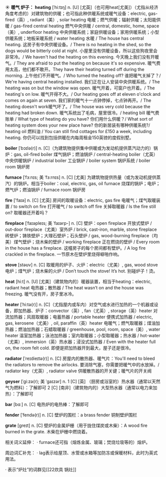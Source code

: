 ☀ <span class="category">**暖气 炉子：**</span>
<span class="vocabulary">**heating**</span> [ˈhi:tɪŋ]
<span class="definition">n. [U] [尤英]（也可用heat[尤美]）（尤指从经济角度考虑的）对建筑物的供暖；也可指此种供暖系统或暖气设备：</span>electric, gas-fired（英）, radiant（美）, solar heating 电暖；燃气供暖；辐射供暖；太阳能供暖 / gas-fired central heating 燃气中央供暖 / central, domestic, home, space（美）, underfloor heating 中央供暖系统；家庭供暖设备；家用供暖系统；小型供暖系统；地板采暖系统 / water heating 水暖 / The house has central heating. 这房子有中央供暖设备。/ There is no heating in the shed, so the dogs would be bitterly cold at night. 小屋里没有供暖设备，所以这些狗夜里会非常冷。/ We haven't had the heating on this evening. 今天晚上我们没有开暖气。/ They are afraid to put the heating on because it's so expensive. 暖气费用太高，他们都不敢开。They have their heating turned off during the morning. 上午他们不开暖气。/ Who turned the heating off? 谁把暖气关掉了？/ We're having central heating installed. 我们正在让人安装中央供暖系统。/ The heating was on but the window was open. 暖气开着，可窗户也开着。/ The heating's on low. 暖气开得不大。/ Our heating goes off at eleven o'clock and comes on again at seven. 我们家的暖气十一点钟停掉，七点钟再开。/ The heating doesn't work暖气坏了。/ The house was very cold because the heating had broken down. 暖气系统出了毛病，屋里很冷。/ heating bill 暖气费账单 / What type of heating do you have? 你们用什么供暖？/ What sort of heating system does your new place have? 你的新居装有哪种供暖系统?/ heating oil 燃料油 / You can still find cottages for £150 a week, including heating. 你仍可以找到包括供暖在内每周租金150英镑的度假别墅。           

<span class="vocabulary">**boiler**</span> [ˈbɔɪlə(r)]
<span class="definition">n. [C]（为建筑物提供集中供暖或为发动机提供蒸汽动力的）锅炉：</span>gas, oil-fired boiler 煤气锅炉；燃油锅炉 / central-heating boiler（尤英）中央供暖锅炉 / industrial boiler 工业锅炉 / boiler system 锅炉系统 / boiler room 锅炉房
           
<span class="vocabulary">**furnace**</span> [ˈfɜ:nɪs; 美 ˈfɜ:rnɪs]
<span class="definition">n. [C] [尤美] 为建筑物提供热量（或为发动机提供蒸汽）的锅炉。相当于boiler：</span>coal, electric, gas, oil furnace 烧煤的锅炉；电炉；燃气炉；燃油锅炉 / furnace room 锅炉房

<span class="vocabulary">**fire**</span> ['faɪə] 
<span class="definition">n. [C] [尤英] 房间的取暖设备：</span>electric, gas fire 电暖气；煤气取暖装置 / to switch on fire 打开暖气 / to switch off fire 关掉取暖器 / Is the fire still on? 取暖器还开着吗？
           
<span class="vocabulary">**fireplace**</span> [ˈfaɪəpleɪs; 美 ˈfaɪərp-]
<span class="definition">n. [C] 壁炉：</span>open fireplace 开放式壁炉 / out-door fireplace（尤美）室外炉 / brick, cast-iron, marble, stone fireplace 砖壁炉；铸铁壁炉；大理石壁炉；石头壁炉 / gas, wood-burning fireplace（均美）煤气壁炉；烧木柴的壁炉 / working fireplace 正在燃烧的壁炉 / Every room in the house has a fireplace. 这幢房子的每个房间都有壁炉。/ A log fire crackled in the fireplace. 一节原木在壁炉里烧得噼啪作响。

<span class="vocabulary">**stove**</span> [stəʊv] 
<span class="definition">n. [C] 取暖用的炉子、火炉：</span>electric（尤美）, gas, wood stove 电炉；煤气炉；烧木柴的火炉 / Don’t touch the stove! It’s hot. 别碰炉子！烫。

<span class="vocabulary">**heat**</span> [hi:t] 
<span class="definition">n. [U] [尤美]（建筑物内的）暖器装置，相当于heating：</span>electric, radiant heat 电热器；散热器 / The heat wasn’t on and the house was freezing. 暖气没有开，房子里冰冷。
                      
<span class="vocabulary">**heater**</span> [ˈhi:tə(r)]
<span class="definition">n. [C]（尤指屋内或车内）对空气或水进行加热的一个机器或设备，即加热器、炉子：</span>convector（英）, fan（尤英）, storage（英）heater 对流加热器；风扇取暖器；电蓄热器 / portable heater 便携式加热器 / electric, gas, kerosene（尤美）, oil, paraffin（英）heater 电暖气；燃气取暖器；煤油加热器；燃油加热器；石蜡取暖器 / greenhouse, pool, room, space（美）, water heater 温室加热器；泳池加热器；室内取暖器；小型取暖器；热水器 / hot-water（尤美）, immersion（英）热水器；浸没式加热器 / Even with the heater full on, the room felt cold. 即便是把加热器开到最大，屋子还是很冷。
           
<span class="vocabulary">**radiator**</span> [ˈreɪdieɪtə(r)]
<span class="definition">n. [C] 房屋内的散热器、暖气片：</span>You'll need to bleed the radiators to remove the airlocks. 要消除气塞，你需要把暖气中的水放掉。/ radiator key（尤英）, radiator valve 供暖散热器的开关键；暖气片的开关阀

<span class="vocabulary">**geyser**</span> [ˈgi:zə(r); 美 ˈgaɪzər]
<span class="definition">n. 1 [C] [英] （厨房或浴室的）热水器（通常以天然气为燃料）：</span>了解即可 <span class="definition">2 [C] [南非]（建筑物内的）大型热水器（通常以电力来加热）：</span>了解即可

<span class="vocabulary">**bar**</span> [bɑː] 
<span class="definition">n. [C] 电热炉的电热棒：</span>了解即可
           
<span class="vocabulary">**fender**</span> [ˈfendə(r)]
<span class="definition">n. [C] 壁炉的围栏：</span>a brass fender 铜制壁炉围栏
           
<span class="vocabulary">**grate**</span> [greɪt]
<span class="definition">n. [C] 壁炉的金属炉栅（用于拢住煤炭或木柴）：</span>A wood fire burned in the grate. 木柴在炉栅中燃烧着。

相关词义延伸：
· furnace还可指（熔炼金属、玻璃；焚烧垃圾等的）熔炉。
           
周边词汇补充：
· lag表示给屋顶、水管或水箱等加防冻或保暖材料，此时为英式用法。

· 表示“炉灶”的词群见[[22炊具 锅灶]]

